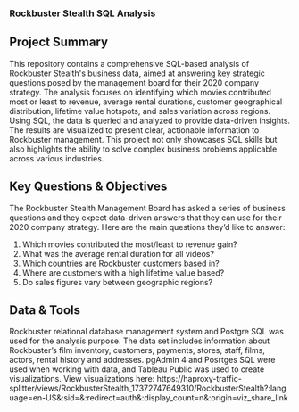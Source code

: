 ### Rockbuster Stealth SQL Analysis
## Project Summary
This repository contains a comprehensive SQL-based analysis of Rockbuster Stealth's business data, aimed at answering key strategic questions posed by the management board for their 2020 company strategy. The analysis focuses on identifying which movies contributed most or least to revenue, average rental durations, customer geographical distribution, lifetime value hotspots, and sales variation across regions. Using SQL, the data is queried and analyzed to provide data-driven insights. The results are visualized to present clear, actionable information to Rockbuster management. This project not only showcases SQL skills but also highlights the ability to solve complex business problems applicable across various industries.

## Key Questions & Objectives
The Rockbuster Stealth Management Board has asked a series of business questions and they expect data-driven answers that they can use for their 2020 company strategy. Here are the main questions they’d like to answer:
1. Which movies contributed the most/least to revenue gain?
2. What was the average rental duration for all videos?
3. Which countries are Rockbuster customers based in?
4. Where are customers with a high lifetime value based?
5. Do sales figures vary between geographic regions?

## Data & Tools
Rockbuster relational database management system and Postgre SQL was used for the analysis purpose. The data set includes information about Rockbuster’s film inventory, customers, payments, stores, staff, films, actors, rental history and addresses. pgAdmin 4 and Posrtges SQL were used when working with data, and Tableau Public was used to create visualizations.
View visualizations here: https://haproxy-traffic-splitter/views/RockbusterStealth_17372747649310/RockbusterStealth?:language=en-US&:sid=&:redirect=auth&:display_count=n&:origin=viz_share_link
